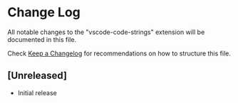 # Change Log

All notable changes to the "vscode-code-strings" extension will be documented in this file.

Check [Keep a Changelog](http://keepachangelog.com/) for recommendations on how to structure this file.

## [Unreleased]

- Initial release
